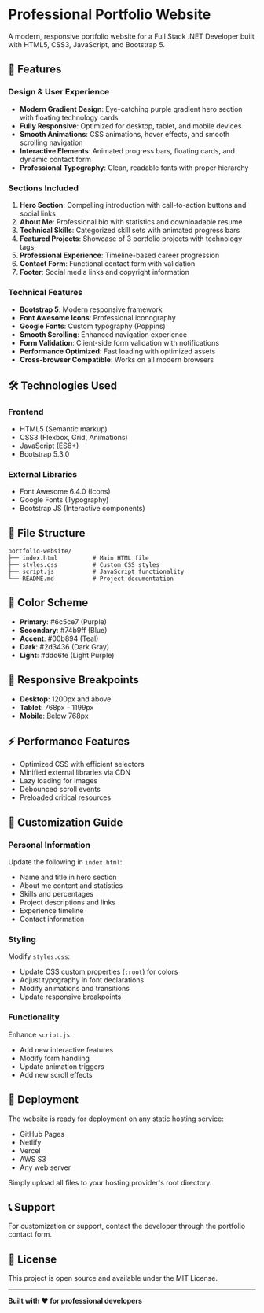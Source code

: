 # Professional Portfolio Website

A modern, responsive portfolio website for a Full Stack .NET Developer built with HTML5, CSS3, JavaScript, and Bootstrap 5.

## 🚀 Features

### Design & User Experience
- **Modern Gradient Design**: Eye-catching purple gradient hero section with floating technology cards
- **Fully Responsive**: Optimized for desktop, tablet, and mobile devices
- **Smooth Animations**: CSS animations, hover effects, and smooth scrolling navigation
- **Interactive Elements**: Animated progress bars, floating cards, and dynamic contact form
- **Professional Typography**: Clean, readable fonts with proper hierarchy

### Sections Included
1. **Hero Section**: Compelling introduction with call-to-action buttons and social links
2. **About Me**: Professional bio with statistics and downloadable resume
3. **Technical Skills**: Categorized skill sets with animated progress bars
4. **Featured Projects**: Showcase of 3 portfolio projects with technology tags
5. **Professional Experience**: Timeline-based career progression
6. **Contact Form**: Functional contact form with validation
7. **Footer**: Social media links and copyright information

### Technical Features
- **Bootstrap 5**: Modern responsive framework
- **Font Awesome Icons**: Professional iconography
- **Google Fonts**: Custom typography (Poppins)
- **Smooth Scrolling**: Enhanced navigation experience
- **Form Validation**: Client-side form validation with notifications
- **Performance Optimized**: Fast loading with optimized assets
- **Cross-browser Compatible**: Works on all modern browsers

## 🛠️ Technologies Used

### Frontend
- HTML5 (Semantic markup)
- CSS3 (Flexbox, Grid, Animations)
- JavaScript (ES6+)
- Bootstrap 5.3.0

### External Libraries
- Font Awesome 6.4.0 (Icons)
- Google Fonts (Typography)
- Bootstrap JS (Interactive components)

## 📁 File Structure

```
portfolio-website/
├── index.html          # Main HTML file
├── styles.css          # Custom CSS styles
├── script.js           # JavaScript functionality
└── README.md           # Project documentation
```

## 🎨 Color Scheme

- **Primary**: #6c5ce7 (Purple)
- **Secondary**: #74b9ff (Blue)
- **Accent**: #00b894 (Teal)
- **Dark**: #2d3436 (Dark Gray)
- **Light**: #ddd6fe (Light Purple)

## 📱 Responsive Breakpoints

- **Desktop**: 1200px and above
- **Tablet**: 768px - 1199px
- **Mobile**: Below 768px

## ⚡ Performance Features

- Optimized CSS with efficient selectors
- Minified external libraries via CDN
- Lazy loading for images
- Debounced scroll events
- Preloaded critical resources

## 🔧 Customization Guide

### Personal Information
Update the following in `index.html`:
- Name and title in hero section
- About me content and statistics
- Skills and percentages
- Project descriptions and links
- Experience timeline
- Contact information

### Styling
Modify `styles.css`:
- Update CSS custom properties (`:root`) for colors
- Adjust typography in font declarations
- Modify animations and transitions
- Update responsive breakpoints

### Functionality
Enhance `script.js`:
- Add new interactive features
- Modify form handling
- Update animation triggers
- Add new scroll effects

## 🚀 Deployment

The website is ready for deployment on any static hosting service:
- GitHub Pages
- Netlify
- Vercel
- AWS S3
- Any web server

Simply upload all files to your hosting provider's root directory.

## 📞 Support

For customization or support, contact the developer through the portfolio contact form.

## 📄 License

This project is open source and available under the MIT License.

---

**Built with ❤️ for professional developers**

